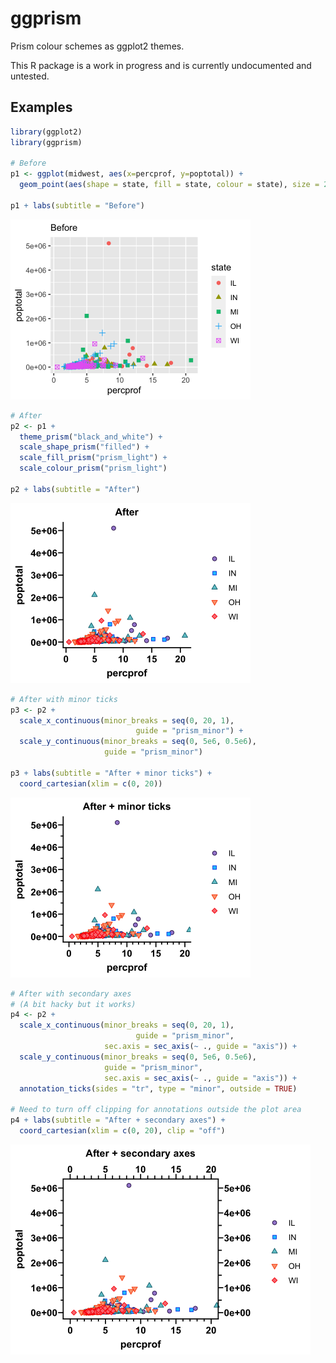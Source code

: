 ggprism
================

<!-- README.md is generated from README.Rmd. Please edit that file -->

Prism colour schemes as ggplot2 themes.

This R package is a work in progress and is currently undocumented and
untested.

## Examples

``` r
library(ggplot2)
library(ggprism)

# Before
p1 <- ggplot(midwest, aes(x=percprof, y=poptotal)) +
  geom_point(aes(shape = state, fill = state, colour = state), size = 2)

p1 + labs(subtitle = "Before")
```

<img src="man/figures/ex-before-1.png" width="384" />

``` r
# After
p2 <- p1 + 
  theme_prism("black_and_white") + 
  scale_shape_prism("filled") + 
  scale_fill_prism("prism_light") + 
  scale_colour_prism("prism_light")

p2 + labs(subtitle = "After")
```

<img src="man/figures/ex-after-1.png" width="384" />

``` r
# After with minor ticks
p3 <- p2 + 
  scale_x_continuous(minor_breaks = seq(0, 20, 1), 
                            guide = "prism_minor") + 
  scale_y_continuous(minor_breaks = seq(0, 5e6, 0.5e6), 
                     guide = "prism_minor")

p3 + labs(subtitle = "After + minor ticks") + 
  coord_cartesian(xlim = c(0, 20))
```

<img src="man/figures/ex-ticks-1.png" width="384" />

``` r
# After with secondary axes
# (A bit hacky but it works)
p4 <- p2 + 
  scale_x_continuous(minor_breaks = seq(0, 20, 1), 
                            guide = "prism_minor", 
                     sec.axis = sec_axis(~ ., guide = "axis")) + 
  scale_y_continuous(minor_breaks = seq(0, 5e6, 0.5e6), 
                     guide = "prism_minor", 
                     sec.axis = sec_axis(~ ., guide = "axis")) + 
  annotation_ticks(sides = "tr", type = "minor", outside = TRUE)

# Need to turn off clipping for annotations outside the plot area
p4 + labs(subtitle = "After + secondary axes") + 
  coord_cartesian(xlim = c(0, 20), clip = "off")
```

<img src="man/figures/ex-secondary-1.png" width="480" />
